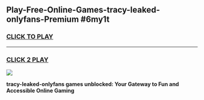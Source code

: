 
## Play-Free-Online-Games-tracy-leaked-onlyfans-Premium #6my1t
<h3>
<a href="https://premium.freeplayer.one?title=tracy-leaked-onlyfans&ref=8M">CLICK TO PLAY</a></h3>
<hr>

<h3>
<a href="https://premium.freeplayer.one?title=tracy-leaked-onlyfans&ref=8M">CLICK 2 PLAY</a>
  
</h3>

<a href="https://premium.freeplayer.one?title=tracy-leaked-onlyfans&ref=8M"><img src="https://clearcache.store/games.png"></a>


**tracy-leaked-onlyfans games unblocked: Your Gateway to Fun and Accessible Online Gaming**
